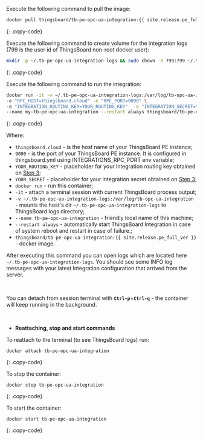 Execute the following command to pull the image:

```bash
docker pull thingsboard/tb-pe-opc-ua-integration:{{ site.release.pe_full_ver }}
```
{: .copy-code}

Execute the following command to create volume for the integration logs (799 is the user id of ThingsBoard non-root docker user):

```bash
mkdir -p ~/.tb-pe-opc-ua-integration-logs && sudo chown -R 799:799 ~/.tb-pe-opc-ua-integration-logs
```
{: .copy-code}

Execute the following command to run the integration:

```bash
docker run -it -v ~/.tb-pe-opc-ua-integration-logs:/var/log/tb-opc-ua-integration \
-e "RPC_HOST=thingsboard.cloud" -e "RPC_PORT=9090" \
-e "INTEGRATION_ROUTING_KEY=YOUR_ROUTING_KEY"  -e "INTEGRATION_SECRET=YOUR_SECRET" \
--name my-tb-pe-opc-ua-integration --restart always thingsboard/tb-pe-opc-ua-integration:{{ site.release.pe_full_ver }}
```
{: .copy-code}

Where: 
    
- `thingsboard.cloud` - is the host name of your ThingsBoard PE instance;
- `9090` - is the port of your ThingsBoard PE instance. It is configured in thingsboard.yml using INTEGRATIONS_RPC_PORT env variable;    
- `YOUR_ROUTING_KEY` - placeholder for your integration routing key obtained on [Step 3](/docs/user-guide/integrations/remote-integrations/#step-3-save-remote-integration-credentials);
- `YOUR_SECRET` - placeholder for your integration secret obtained on [Step 3](/docs/user-guide/integrations/remote-integrations/#step-3-save-remote-integration-credentials);
- `docker run`              - run this container;
- `-it`                     - attach a terminal session with current ThingsBoard process output;
- `-v ~/.tb-pe-opc-ua-integration-logs:/var/log/tb-opc-ua-integration`   - mounts the host's dir `~/.tb-pe-opc-ua-integration-logs` to ThingsBoard logs directory;
- `--name tb-pe-opc-ua-integration`             - friendly local name of this machine;
- `--restart always`        - automatically start ThingsBoard Integration in case of system reboot and restart in case of failure.;
- `thingsboard/tb-pe-opc-ua-integration:{{ site.release.pe_full_ver }}`          - docker image.

After executing this command you can open logs which are located here `~/.tb-pe-opc-ua-integration-logs`. 
You should see some INFO log messages with your latest Integration configuration that arrived from the server.

<br/>

You can detach from session terminal with **`Ctrl-p`**+**`Ctrl-q`** - the container will keep running in the background.

<br/>

- **Reattaching, stop and start commands**

To reattach to the terminal (to see ThingsBoard logs) run:

```
docker attach tb-pe-opc-ua-integration
```
{: .copy-code}

To stop the container:

```
docker stop tb-pe-opc-ua-integration
```
{: .copy-code}

To start the container:

```
docker start tb-pe-opc-ua-integration
```
{: .copy-code}

